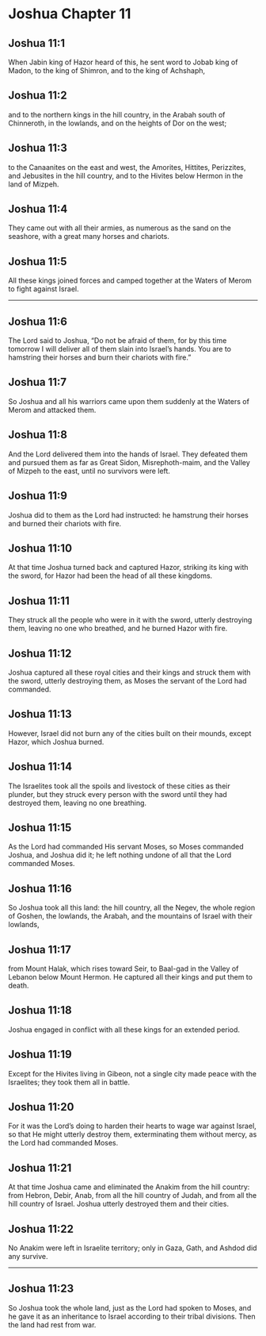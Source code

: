 # Joshua Chapter 11

## Joshua 11:1

When Jabin king of Hazor heard of this, he sent word to Jobab king of Madon, to the king of Shimron, and to the king of Achshaph,

## Joshua 11:2

and to the northern kings in the hill country, in the Arabah south of Chinneroth, in the lowlands, and on the heights of Dor on the west;

## Joshua 11:3

to the Canaanites on the east and west, the Amorites, Hittites, Perizzites, and Jebusites in the hill country, and to the Hivites below Hermon in the land of Mizpeh.

## Joshua 11:4

They came out with all their armies, as numerous as the sand on the seashore, with a great many horses and chariots.

## Joshua 11:5

All these kings joined forces and camped together at the Waters of Merom to fight against Israel.

---

## Joshua 11:6

The Lord said to Joshua, “Do not be afraid of them, for by this time tomorrow I will deliver all of them slain into Israel’s hands. You are to hamstring their horses and burn their chariots with fire.”

## Joshua 11:7

So Joshua and all his warriors came upon them suddenly at the Waters of Merom and attacked them.

## Joshua 11:8

And the Lord delivered them into the hands of Israel. They defeated them and pursued them as far as Great Sidon, Misrephoth-maim, and the Valley of Mizpeh to the east, until no survivors were left.

## Joshua 11:9

Joshua did to them as the Lord had instructed: he hamstrung their horses and burned their chariots with fire.

## Joshua 11:10

At that time Joshua turned back and captured Hazor, striking its king with the sword, for Hazor had been the head of all these kingdoms.

## Joshua 11:11

They struck all the people who were in it with the sword, utterly destroying them, leaving no one who breathed, and he burned Hazor with fire.

## Joshua 11:12

Joshua captured all these royal cities and their kings and struck them with the sword, utterly destroying them, as Moses the servant of the Lord had commanded.

## Joshua 11:13

However, Israel did not burn any of the cities built on their mounds, except Hazor, which Joshua burned.

## Joshua 11:14

The Israelites took all the spoils and livestock of these cities as their plunder, but they struck every person with the sword until they had destroyed them, leaving no one breathing.

## Joshua 11:15

As the Lord had commanded His servant Moses, so Moses commanded Joshua, and Joshua did it; he left nothing undone of all that the Lord commanded Moses.

## Joshua 11:16

So Joshua took all this land: the hill country, all the Negev, the whole region of Goshen, the lowlands, the Arabah, and the mountains of Israel with their lowlands,

## Joshua 11:17

from Mount Halak, which rises toward Seir, to Baal-gad in the Valley of Lebanon below Mount Hermon. He captured all their kings and put them to death.

## Joshua 11:18

Joshua engaged in conflict with all these kings for an extended period.

## Joshua 11:19

Except for the Hivites living in Gibeon, not a single city made peace with the Israelites; they took them all in battle.

## Joshua 11:20

For it was the Lord’s doing to harden their hearts to wage war against Israel, so that He might utterly destroy them, exterminating them without mercy, as the Lord had commanded Moses.

## Joshua 11:21

At that time Joshua came and eliminated the Anakim from the hill country: from Hebron, Debir, Anab, from all the hill country of Judah, and from all the hill country of Israel. Joshua utterly destroyed them and their cities.

## Joshua 11:22

No Anakim were left in Israelite territory; only in Gaza, Gath, and Ashdod did any survive.

---

## Joshua 11:23

So Joshua took the whole land, just as the Lord had spoken to Moses, and he gave it as an inheritance to Israel according to their tribal divisions. Then the land had rest from war.
